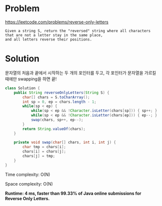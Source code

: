 # Problem
https://leetcode.com/problems/reverse-only-letters
```
Given a string S, return the "reversed" string where all characters that are not a letter stay in the same place, 
and all letters reverse their positions.
```

# Solution
문자열의 처음과 끝에서 시작하는 두 개의 포인터를 두고, 각 포인터가 문자열을 가르킬때에만 swapping을 하면 끝!

```java
class Solution {
    public String reverseOnlyLetters(String S) {
        char[] chars = S.toCharArray();
        int sp = 0, ep = chars.length - 1;
        while(sp < ep) {
            while(sp < ep && !Character.isLetter(chars[sp])) { sp++; }
            while(sp < ep && !Character.isLetter(chars[ep])) { ep--; }
            swap(chars, sp++, ep--);
        }
        return String.valueOf(chars);
    }
    
    private void swap(char[] chars, int i, int j) {
        char tmp = chars[i];
        chars[i] = chars[j];
        chars[j] = tmp;
    }
}
```
Time complexity: O(N)

Space complexity: O(N)

**Runtime: 4 ms, faster than 99.33% of Java online submissions for Reverse Only Letters.**


